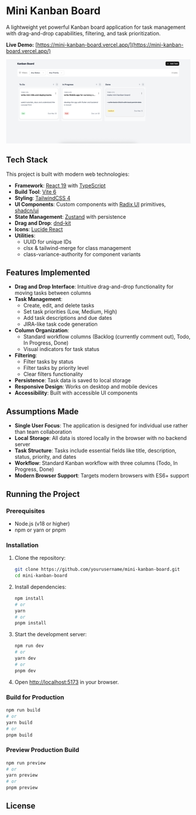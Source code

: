 # Mini Kanban Board

A lightweight yet powerful Kanban board application for task management with drag-and-drop capabilities, filtering, and task prioritization.

**Live Demo:** [https://mini-kanban-board.vercel.app/](https://mini-kanban-board.vercel.app/)

![Mini Kanban Board](public/mini-kanban.png)

## Tech Stack

This project is built with modern web technologies:

- **Framework**: [React 19](https://react.dev/) with [TypeScript](https://www.typescriptlang.org/)
- **Build Tool**: [Vite 6](https://vitejs.dev/)
- **Styling**: [TailwindCSS 4](https://tailwindcss.com/)
- **UI Components**: Custom components with [Radix UI](https://www.radix-ui.com/) primitives, [shadcn/ui](https://ui.shadcn.com/)
- **State Management**: [Zustand](https://zustand-demo.pmnd.rs/) with persistence
- **Drag and Drop**: [dnd-kit](https://dndkit.com/)
- **Icons**: [Lucide React](https://lucide.dev/)
- **Utilities**:
  - UUID for unique IDs
  - clsx & tailwind-merge for class management
  - class-variance-authority for component variants

## Features Implemented

- **Drag and Drop Interface**: Intuitive drag-and-drop functionality for moving tasks between columns
- **Task Management**:
  - Create, edit, and delete tasks
  - Set task priorities (Low, Medium, High)
  - Add task descriptions and due dates
  - JIRA-like task code generation
- **Column Organization**:
  - Standard workflow columns (Backlog (currently comment out), Todo, In Progress, Done)
  - Visual indicators for task status
- **Filtering**:
  - Filter tasks by status
  - Filter tasks by priority level
  - Clear filters functionality
- **Persistence**: Task data is saved to local storage
- **Responsive Design**: Works on desktop and mobile devices
- **Accessibility**: Built with accessible UI components

## Assumptions Made

- **Single User Focus**: The application is designed for individual use rather than team collaboration
- **Local Storage**: All data is stored locally in the browser with no backend server
- **Task Structure**: Tasks include essential fields like title, description, status, priority, and dates
- **Workflow**: Standard Kanban workflow with three columns (Todo, In Progress, Done)
- **Modern Browser Support**: Targets modern browsers with ES6+ support

## Running the Project

### Prerequisites

- Node.js (v18 or higher)
- npm or yarn or pnpm

### Installation

1. Clone the repository:

   ```bash
   git clone https://github.com/yourusername/mini-kanban-board.git
   cd mini-kanban-board
   ```

2. Install dependencies:

   ```bash
   npm install
   # or
   yarn
   # or
   pnpm install
   ```

3. Start the development server:

   ```bash
   npm run dev
   # or
   yarn dev
   # or
   pnpm dev
   ```

4. Open [http://localhost:5173](http://localhost:5173) in your browser.

### Build for Production

```bash
npm run build
# or
yarn build
# or
pnpm build
```

### Preview Production Build

```bash
npm run preview
# or
yarn preview
# or
pnpm preview
```

## License

```

```
